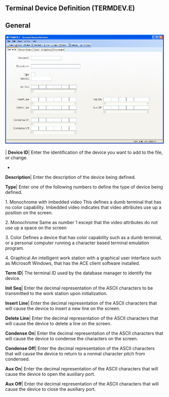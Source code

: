 ## Terminal Device Definition (TERMDEV.E)
<PageHeader />

## General

![](./TERMDEV-E-1.jpg)

| **Device ID**|  Enter the identification of the device you want to add to
the file, or change.

-  
**Description**|  Enter the description of the device being defined.

**Type**|  Enter one of the following numbers to define the type of device
being defined.

1\. Monochrome with imbedded video
This defines a dumb terminal that has no
color capability. Imbedded video indicates
that video attributes use up a position on
the screen.

2\. Monochrome
Same as number 1 except that the video
attributes do not use up a space on the
screen

3\. Color
Defines a device that has color capability
such as a dumb terminal, or a personal
computer running a character based terminal
emulation program.

4\. Graphical
An intelligent work station with a graphical
user interface such as Microsoft Windows,
that has the ACE client software installed.

**Term ID**|  The terminal ID used by the database manager to identify the
device.

**Init Seq**|  Enter the decimal representation of the ASCII characters to be
transmitted to the work station upon initialization.

**Insert Line**|  Enter the decimal representation of the ASCII characters
that will cause the device to insert a new line on the screen.

**Delete Line**|  Enter the decimal representation of the ASCII characters
that will cause the device to delete a line on the screen.

**Condense On**|  Enter the decimal representation of the ASCII characters
that will cause the device to condense the characters on the screen.

**Condense Off**|  Enter the decimal representation of the ASCII characters
that will cause the device to return to a normal character pitch from
condensed.

**Aux On**|  Enter the decimal representation of the ASCII characters that
will cause the device to open the auxiliary port.

**Aux Off**|  Enter the decimal representation of the ASCII characters that
will cause the device to close the auxiliary port.


<badge text= "Version 8.10.57 " vertical="middle" />

<PageFooter />
